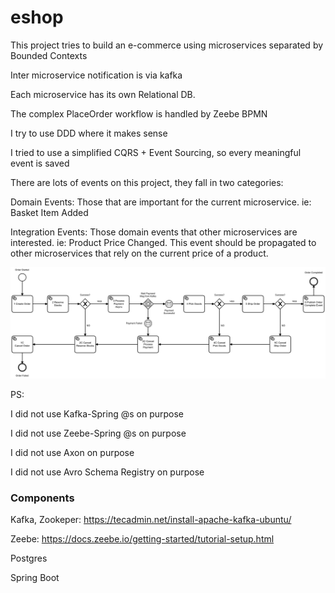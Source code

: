 # eshop
This project tries to build an e-commerce using microservices separated by Bounded Contexts

Inter microservice notification is via kafka

Each microservice has its own Relational DB.

The complex PlaceOrder workflow is handled by Zeebe BPMN

I try to use DDD where it makes sense

I tried to use a simplified CQRS + Event Sourcing, so every meaningful event is saved 


There are lots of events on this project, they fall in two categories: 

Domain Events: Those that are important for the current microservice. ie: Basket Item Added

Integration Events: Those domain events that other microservices are interested. ie: Product Price Changed. This event should be propagated to other microservices that rely on the current price of a product.

![Alt text](place-order.png?raw=true "Optional Title")

PS:

I did not use Kafka-Spring @s on purpose

I did not use Zeebe-Spring @s on purpose

I did not use Axon on purpose

I did not use Avro Schema Registry on purpose



### Components
Kafka, Zookeper: https://tecadmin.net/install-apache-kafka-ubuntu/

Zeebe: https://docs.zeebe.io/getting-started/tutorial-setup.html

Postgres

Spring Boot

